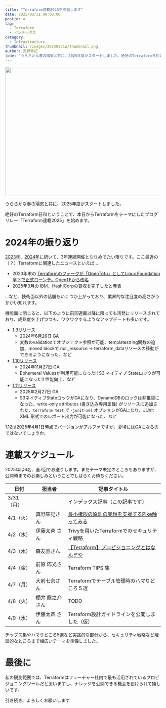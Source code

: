 ```yaml
---
title: "Terraform連載2025を開始します"
date: 2025/03/31 00:00:00
postid: a
tag:
  - Terraform
  - インデックス
category:
  - Infrastructure
thumbnail: /images/20250331a/thumbnail.png
author: 真野隼記
lede: "うららかな春の陽気と共に、2025年度がスタートしました。絶好のTerraform日和ということで、本日からTerraformをテーマにしたブログリレー「Terraform連載2025」を始めます。"
---
```

<img src="/images/20250331a/terraform.png" alt="" width="800" height="418" loading="lazy">

うららかな春の陽気と共に、2025年度がスタートしました。

絶好のTerraform日和ということで、本日からTerraformをテーマにしたブログリレー「Terraform連載2025」を始めます。

# 2024年の振り返り

[2023年](/articles/20230327a/)、[2024年](/articles/20240311a/)に続いて、3年連続開催となりめでたい限りです。ここ最近の（？）Terraformに関連したニュースといえば...

- 2023年末の [Terraformのフォークが「OpenTofu」としてLinux Foundation傘下で正式ローンチ。OpenTFから改名](https://www.publickey1.jp/blog/23/terraformopentofulinux_foundationopentf.html)
- 2025年3月の [IBM、HashiCorpの買収を完了したと発表](https://www.publickey1.jp/blog/25/ibmhashicorp_2.html)

...など、技術面以外の話題もいくつか上がっており、業界的な注目度の高さがうかがい知れます。

機能面に閉じると、以下のように前回連載以降に限っても活発にリリースされており、成熟度を上げつつも、ワクワクするようなアップデートも多いです。

- [1.9リリース](https://www.hashicorp.com/ja/blog/terraform-1-9-enhances-input-variable-validations)
  - 2024年6月26日 GA
  - 変数のvalidationでオブジェクト参照が可能、templatestring関数の追加、moved blockで null_resource → terraform_dataリソースの移動ができるようになった、など
- [1.10リリース](https://www.hashicorp.com/ja/blog/terraform-1-10-improves-handling-secrets-in-state-with-ephemeral-values)
  - 2024年11月27日 GA
  - Ephemeral Valuesが利用可能になった!! S3 ネイティブ Stateロックが可能になった!! 性能向上、など
- [1.11リリース](https://www.hashicorp.com/ja/blog/terraform-1-11-ephemeral-values-managed-resources-write-only-arguments)
  - 2025年2月27日 GA
  - S3ネイティブStateロックがGAになり、DynamoDBのロックは非推奨になった、write-only attributes (書き込み専用属性) がリソースに追加された、`terraform test` で `-junit-xml` オプションがGAになり、JUnit XML 形式でのレポート出力が可能になった、など

1.12は2025年4月1日時点でバージョンがアルファですが、夏頃にはGAになるのではないでしょうか。

# 連載スケジュール

2025年は6名、全7回でお送りします。まだテーマ未定のところもありますが、公開時までのお楽しみということでしばらくお待ちください。

| 日付      | 担当者         | 記事タイトル                                          |
| -------- | -------------- | ----------------------------------------------------- |
| 3/31（月）|                | インデックス記事（この記事です）                           |
| 4/1（火） | 真野隼記さん     | [最小権限の原則の実現を支援するPike触ってみる](/articles/20250401a/)            |
| 4/2（水） | 伊藤太斉 さん    | Trivyを用いたTerraformでのセキュリティ戦略              |
| 4/3（木） | 森友雅さん       | [【Terraform】プロビジョニングとはなんぞや](/articles/20250403a/)              |
| 4/4（金） | 前原 応光さん    | Terraform TIPS 集                                     |
| 4/7（月） | 大前七奈さん     | Terraformでテーブル管理時のハマりどころ５選           |
| 4/8（火） | 棚井 龍之介さん  | TODO                                                  |
| 4/9（水） | 伊藤太斉 さん    | Terraform設計ガイドラインを公開しました（仮）           |

チップス集やハマりどころ5選など実践的な部分から、セキュリティ戦略など理論的なところまで幅広いテーマを準備しました。

# 最後に

私の観測範囲では、Terraformはフューチャー社内で最も活用されているプロビジョニングツールだと思いますし、ナレッジを公開できる機会を設けられて嬉しいです。

引き続き、よろしくお願いします
